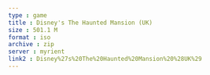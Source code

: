 ```yaml
---
type : game
title : Disney's The Haunted Mansion (UK)
size : 501.1 M
format : iso
archive : zip
server : myrient
link2 : Disney%27s%20The%20Haunted%20Mansion%20%28UK%29
---
```

